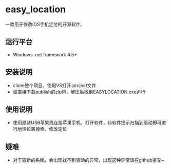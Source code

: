 # easy_location
一款用于修改IOS手机定位的开源软件。
## 运行平台
- Windows .net framework 4.5+
## 安装说明
- clone整个项目，使用VS打开.project文件
- 或直接下载publish的zip包，解压后找到EASYLOCATION.exe运行
## 使用说明
- 使用原装USB苹果线连接苹果手机，打开软件，待软件提示扫描到驱动即可进行地理位置搜索、修改定位
## 疑难
- 对于较新的系统，会出现找不到驱动的异常，出现这种异常请在github提交~

